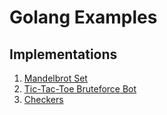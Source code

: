 # Golang Examples

## Implementations

1. [Mandelbrot Set](./mandelbrot/)
2. [Tic-Tac-Toe Bruteforce Bot](./tic_tac_toe_bruteforce/)
3. [Checkers](./checkers/)
